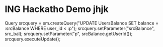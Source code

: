 # ING Hackatho Demo jhjk


Query srcquery = em.createQuery("UPDATE UsersBalance SET balance = :srcBalance WHERE  user_id < :p");
srcquery.setParameter("srcBalance", src_bal);
srcquery.setParameter("p", srcBalance.getUserId());
srcquery.executeUpdate();

